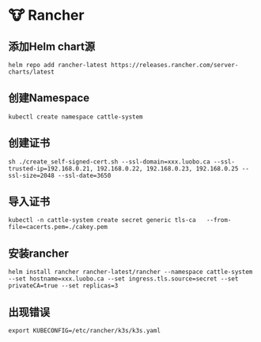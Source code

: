 # 🐮 Rancher

## 添加Helm chart源
```
helm repo add rancher-latest https://releases.rancher.com/server-charts/latest
```
## 创建Namespace
```
kubectl create namespace cattle-system
```
## 创建证书
```
sh ./create_self-signed-cert.sh --ssl-domain=xxx.luobo.ca --ssl-trusted-ip=192.168.0.21, 192.168.0.22, 192.168.0.23, 192.168.0.25 --ssl-size=2048 --ssl-date=3650
```

## 导入证书
```
kubectl -n cattle-system create secret generic tls-ca   --from-file=cacerts.pem=./cakey.pem

```

## 安装rancher
```
helm install rancher rancher-latest/rancher --namespace cattle-system --set hostname=xxx.luobo.ca --set ingress.tls.source=secret --set privateCA=true --set replicas=3
```

## 出现错误
```
export KUBECONFIG=/etc/rancher/k3s/k3s.yaml
```
